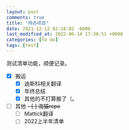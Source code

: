 ```yaml
---
layout: post
comments: true
title: "待办项目"
date: 2021-12-12 02:18:02 -0800
last_modified_at: 2022-06-14 17:30:51 +0800
categories: [To do]
tags: [test]
---
```


测试清单功能，顺便记录。

- [x] 搬运
  - [x] 迪斯科相关翻译
  - [x] 年终总结
  - [x] 其他的不打算搬了（。
- [ ] 其他
  ~~- [ ] 海猫repo~~
  - [ ] Mattick翻译
  - [ ] 2022上半年清单
